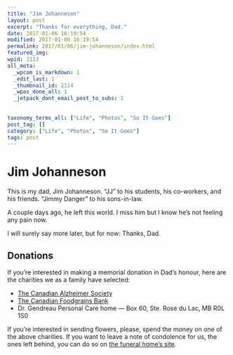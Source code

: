 ```yaml
---
title: "Jim Johanneson"
layout: post
excerpt: "Thanks for everything, Dad."
date: 2017-01-06 16:19:54
modified: 2017-01-06 16:19:54
permalink: 2017/01/06/jim-johanneson/index.html
featured_img: 
wpid: 2113
all_meta: 
  _wpcom_is_markdown: 1
  _edit_last: 1
  _thumbnail_id: 2114
  _wpas_done_all: 1
  _jetpack_dont_email_post_to_subs: 1
  
  
taxonomy_terms_all: ["Life", "Photos", "So It Goes"]
post_tag: []
category: ["Life", "Photos", "So It Goes"]
tags: post
---
```


# Jim Johanneson

This is my dad, Jim Johanneson. “JJ” to his students, his co-workers, and his friends. “Jimmy Danger” to his sons-in-law.

A couple days ago, he left this world. I miss him but I know he’s not feeling any pain now.

I will surely say more later, but for now: Thanks, Dad.

Donations
---------

If you’re interested in making a memorial donation in Dad’s honour, here are the charities we as a family have selected:

- [The Canadian Alzheimer Society](http://www.alzheimer.ca/)
- [The Canadian Foodgrains Bank](http://foodgrainsbank.ca/)
- Dr. Gendreau Personal Care home — Box 60, Ste. Rose du Lac, MB R0L 1S0

If you’re interested in sending flowers, please, spend the money on one of the above charities. If you want to leave a note of condolence for us, the ones left behind, you can do so on [the funeral home’s site](http://www.sneathstrilchuk.com/jim-jj-johanneson/).